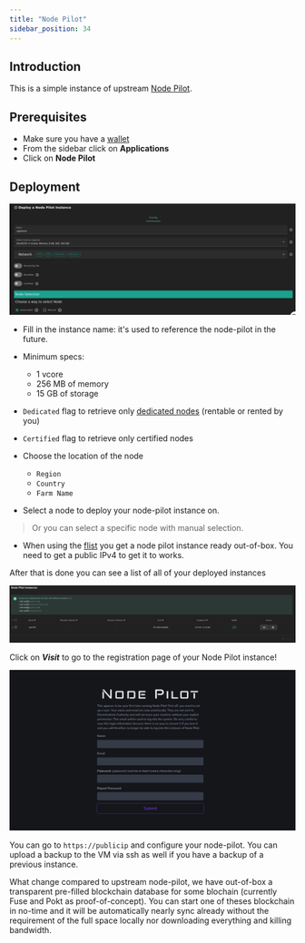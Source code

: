 ```yaml
---
title: "Node Pilot"
sidebar_position: 34
---
```




## Introduction

This is a simple instance of upstream [Node Pilot](https://nodepilot.tech).

## Prerequisites

- Make sure you have a [wallet](../wallet_connector.md)
- From the sidebar click on **Applications**
- Click on **Node Pilot**

## Deployment

![](./img/solutions_nodepilot.png)

- Fill in the instance name: it's used to reference the node-pilot in the future.

- Minimum specs:
  - 1 vcore
  - 256 MB of memory
  - 15 GB of storage

- `Dedicated` flag to retrieve only [dedicated nodes](../deploy/node_finder.md#dedicated-nodes) (rentable or rented by you)
- `Certified` flag to retrieve only certified nodes 

- Choose the location of the node
   - `Region`
   - `Country`
   - `Farm Name`
- Select a node to deploy your node-pilot instance on.

> Or you can select a specific node with manual selection.

- When using the [flist](https://hub.grid.tf/tf-official-vms/node-pilot-zdbfs.flist) you get a node pilot instance ready out-of-box. You need to get a public IPv4 to get it to works.

After that is done you can see a list of all of your deployed instances

![](./img/nodeP_2.png)

Click on ***Visit*** to go to the registration page of your Node Pilot instance!

![](./img/nodePilot_3.png)

You can go to `https://publicip` and configure your node-pilot. You can upload a backup to the VM via ssh as well if you have a backup of a previous instance.

What change compared to upstream node-pilot, we have out-of-box a transparent pre-filled blockchain database for some blochain (currently Fuse and Pokt as proof-of-concept). You can start one of theses blockchain in no-time and it will be automatically nearly sync already without the requirement of the full space locally nor downloading everything and killing bandwidth.
